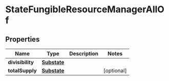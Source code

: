 

# StateFungibleResourceManagerAllOf


## Properties

| Name | Type | Description | Notes |
|------------ | ------------- | ------------- | -------------|
|**divisibility** | [**Substate**](Substate.md) |  |  |
|**totalSupply** | [**Substate**](Substate.md) |  |  [optional] |



